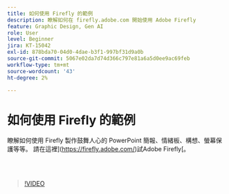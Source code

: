 ```yaml
---
title: 如何使用 Firefly 的範例
description: 瞭解如何在 firefly.adobe.com 開始使用 Adobe Firefly
feature: Graphic Design, Gen AI
role: User
level: Beginner
jira: KT-15042
exl-id: 878bda70-04d0-4dae-b3f1-997bf31d9a0b
source-git-commit: 5067e02da7d74d366c797e81a6a5d0ee9ac69feb
workflow-type: tm+mt
source-wordcount: '43'
ht-degree: 2%

---
```


# 如何使用 Firefly 的範例

瞭解如何使用 Firefly 製作鼓舞人心的 PowerPoint 簡報、情緒板、構想、螢幕保護等等。 請在這裡](https://firefly.adobe.com/)試Adobe Firefly[。

<br> 

>[!VIDEO](https://video.tv.adobe.com/v/3427611?quality=12&learn=on&hidetitle=true)
